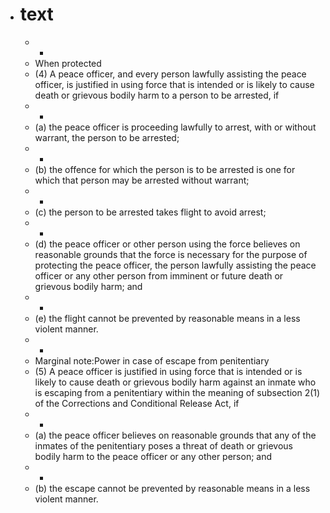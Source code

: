 - # text
	- -
	- When protected
	- (4) A
	   peace officer, and every person lawfully assisting the peace officer, 
	  is justified in using force that is intended or is likely to cause death
	   or grievous bodily harm to a person to be arrested, if
	- -
	- (a) the peace officer is proceeding lawfully to arrest, with or without warrant, the person to be arrested;
	- -
	- (b) the offence for which the person is to be arrested is one for which that person may be arrested without warrant;
	- -
	- (c) the person to be arrested takes flight to avoid arrest;
	- -
	- (d) the
	   peace officer or other person using the force believes on reasonable 
	  grounds that the force is necessary for the purpose of protecting the 
	  peace officer, the person lawfully assisting the peace officer or any 
	  other person from imminent or future death or grievous bodily harm; and
	- -
	- (e) the flight cannot be prevented by reasonable means in a less violent manner.
	- -
	- Marginal note:Power in case of escape from penitentiary
	- (5) A
	   peace officer is justified in using force that is intended or is likely
	   to cause death or grievous bodily harm against an inmate who is 
	  escaping from a penitentiary within the meaning of subsection 2(1) of 
	  the Corrections and Conditional Release Act, if
	- -
	- (a) the
	   peace officer believes on reasonable grounds that any of the inmates of
	   the penitentiary poses a threat of death or grievous bodily harm to the
	   peace officer or any other person; and
	- -
	- (b) the escape cannot be prevented by reasonable means in a less violent manner.